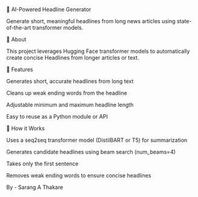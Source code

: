 📰 AI-Powered Headline Generator

Generate short, meaningful headlines from long news articles using state-of-the-art transformer models.

🔹 About

This project leverages Hugging Face transformer models to automatically create concise Headlines from longer articles or text.

🔹 Features

Generates short, accurate headlines from long text

Cleans up weak ending words from the headline

Adjustable minimum and maximum headline length

Easy to reuse as a Python module or API

🔹 How it Works

Uses a seq2seq transformer model (DistilBART or T5) for summarization

Generates candidate headlines using beam search (num_beams=4)

Takes only the first sentence

Removes weak ending words to ensure concise headlines

By - Sarang A Thakare
